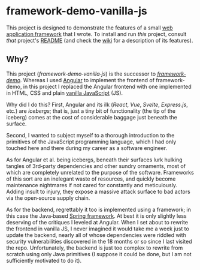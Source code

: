 # framework-demo-vanilla-js
This project is designed to demonstrate the features of a small [web application framework](https://github.com/dchampion/framework) that I wrote. To install and run _this_ project, consult _that_ project's [README](https://github.com/dchampion/framework/blob/master/README.md) (and check the [wiki](https://github.com/dchampion/framework/wiki/Web-Application-Framework) for a description of its features).

## Why?
This project (_framework&dash;demo&dash;vanilla&dash;js_) is the successor to [_framework&dash;demo_](https://github.com/dchampion/framework-demo). Whereas I used [Angular](https://en.wikipedia.org/wiki/JavaScript#Angular) to implement the frontend of framework&dash;demo, in this project I replaced the Angular frontend with one implemented in HTML, CSS and plain [vanilla JavaScript](https://en.wikipedia.org/wiki/JavaScript#Vanilla_JS) (JS).

Why did I do this? First, Angular and its ilk (_React_, _Vue_, _Svelte_, _Express.js_, etc.) are _icebergs_; that is, just a tiny bit of functionality (the tip of the iceberg) comes at the cost of considerable baggage just beneath the surface.

Second, I wanted to subject myself to a thorough introduction to the primitives of the JavaScript programming language, which I had only touched here and there during my career as a software engineer.

As for Angular et al. being icebergs, beneath their surfaces lurk hulking tangles of 3rd&dash;party dependencies and other sundry ornaments, most of which are completely unrelated to the purpose of the software. Frameworks of this sort are an inelegant waste of resources, and quickly become maintenance nightmares if not cared for constantly and meticulously. Adding insult to injury, they expose a massive attack surface to bad actors via the open&dash;source supply chain.

As for the backend, regrettably it too is implemented using a framework; in this case the Java&dash;based [Spring framework](https://en.wikipedia.org/wiki/Spring_Framework). At best it is only slightly less deserving of the critiques I leveled at Angular. When I set about to rewrite the frontend in vanilla JS, I never imagined it would take me a week just to update the backend, nearly all of whose dependencies were riddled with security vulnerabilities discovered in the 18 months or so since I last visited the repo. Unfortunately, the backend is just too complex to rewrite from scratch using only Java primitives (I suppose it could be done, but I am not sufficiently motivated to do it).